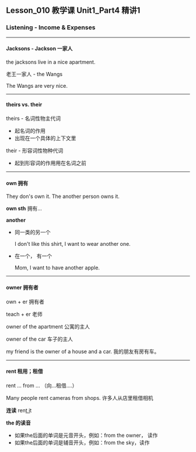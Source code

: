 ## Lesson_010 教学课 Unit1_Part4 精讲1

### Listening - Income & Expenses

---

#### Jacksons - Jackson 一家人

the jacksons live in a nice apartment.

老王一家人 - the Wangs

The Wangs are very nice.

---

#### theirs vs. their

theirs - 名词性物主代词

* 起名词的作用
* 出现在一个具体的上下文里

their - 形容词性物种代词

* 起到形容词的作用用在名词之前

---

#### own 拥有

They don's own it. The another person owns it.

**own sth** 拥有...

**another**

* 同一类的另一个

  I don't like this shirt, I want to wear another one.

* 在一个， 有一个

  Mom, I want to have another apple.

---

#### owner 拥有者

own + er 拥有者

teach + er 老师

owner of the apartment 公寓的主人

owner of the car 车子的主人

my friend is the owner of a house and a car. 我的朋友有房有车。

---

#### rent 租用；租借

rent ... from ... （向...租借....）

Many people rent cameras from shops. 许多人从店里租借相机

**连读** ren<u>t i</u>t

**the 的读音**

* 如果the后面的单词是元音开头，例如：from the owner， 读作
* 如果the后面的单词是辅音开头，例如：from the sky，读作